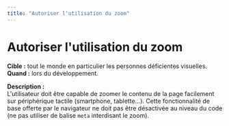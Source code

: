 ```yaml
---
title: "Autoriser l'utilisation du zoom"
---
```


# Autoriser l'utilisation du zoom

**Cible&nbsp;:** tout le monde en particulier les personnes déficientes visuelles.  
**Quand&nbsp;:** lors du développement.

**Description&nbsp;:**  
L'utilisateur doit être capable de zoomer le contenu de la page facilement sur périphérique tactile (smartphone, tablette...). Cette fonctionnalité de base offerte par le navigateur ne doit pas être désactivée au niveau du code (ne pas utiliser de balise `meta` interdisant le zoom).
